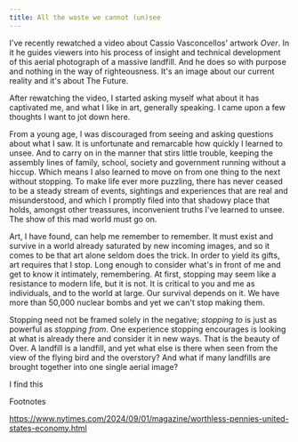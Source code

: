 ```yaml
---
title: All the waste we cannot (un)see
---
```


I've recently rewatched a video about Cassio Vasconcellos' artwork _Over_. In it he guides viewers into his process of insight and technical development of this aerial photograph of a massive landfill. And he does so with purpose and nothing in the way of righteousness. It's an image about our current reality and it's about The Future.

After rewatching the video, I started asking myself what about it has captivated me, and what I like in art, generally speaking. I came upon a few thoughts I want to jot down here.

From a young age, I was discouraged from seeing and asking questions about what I saw. It is unfortunate and remarcable how quickly I learned to unsee. And to carry on in the manner that stirs little trouble, keeping the assembly lines of family, school, society and government running without a hiccup. Which means I also learned to move on from one thing to the next without stopping. To make life ever more puzzling, there has never ceased to be a steady stream of events, sightings and experiences that are real and misunderstood, and which I promptly filed into that shadowy place that holds, amongst other treassures, inconvenient truths I've learned to unsee. The show of this mad world must go on.

Art, I have found, can help me remember to remember. It must exist and survive in a world already saturated by new incoming images, and so it comes to be that art alone seldom does the trick. In order to yield its gifts, art requires that I stop. Long enough to consider what's in front of me and get to know it intimately, remembering. At first, stopping may seem like a resistance to modern life, but it is not. It is critical to you and me as individuals, and to the world at large. Our survival depends on it. We have more than 50,000 nuclear bombs and yet we can't stop making them.

Stopping need not be framed solely in the negative; _stopping to_ is just as powerful as _stopping from_. One experience stopping encourages is looking at what is already there and consider it in new ways. That is the beauty of Over. A landfill is a landfill, and yet what else is there when seen from the view of the flying bird and the overstory? And what if many landfills are brought together into one single aerial image?

I find this

Footnotes

https://www.nytimes.com/2024/09/01/magazine/worthless-pennies-united-states-economy.html
